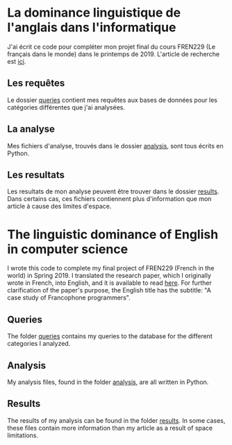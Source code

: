 # La dominance linguistique de l'anglais dans l'informatique

J'ai écrit ce code pour compléter mon projet final du cours FREN229 (Le français dans le monde) dans le printemps de 2019. L'article de recherche est [ici](pdfs/La%20dominance%20linguistique%20de%20l’anglais%20dans%20l’informatique.pdf).

## Les requêtes

Le dossier [queries](queries/) contient mes requêtes aux bases de données pour les catégories différentes que j'ai analysées.

## La analyse

Mes fichiers d'analyse, trouvés dans le dossier [analysis](analysis/), sont tous écrits en Python.

## Les resultats

Les resultats de mon analyse peuvent être trouver dans le dossier [results](results/). Dans certains cas, ces fichiers contiennent plus d'information que mon article à cause des limites d'espace.

# The linguistic dominance of English in computer science

I wrote this code to complete my final project of FREN229 (French in the world) in Spring 2019. I translated the research paper, which I originally wrote in French, into English, and it is available to read [here](pdfs/The%20linguistic%20dominance%20of%20English%20in%20computer%20science.pdf). For further clarification of the paper's purpose, the English title has the subtitle: "A case study of Francophone programmers".

## Queries

The folder [queries](queries/) contains my queries to the database for the different categories I analyzed.

## Analysis

My analysis files, found in the folder [analysis](analysis/), are all written in Python.

## Results

The results of my analysis can be found in the folder [results](results/). In some cases, these files contain more information than my article as a result of space limitations.
